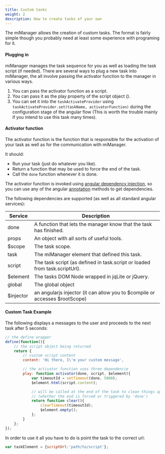 ```yaml
---
title: Custom tasks
weight: 2
description: How to create tasks of your own
---
```


The miManager allows the creation of custom tasks.
The format is fairly simple though you probably need at least some experience with programing for it. 

#### Plugging in
miManager manages the task sequence for you as well as loading the task script (if needed). There are several ways to plug a new task into miManager, the all involve passing the activator function to the manager in various ways.

1. You can pass the activator function as a script.
2. You can pass it as the play property of the script object ().
3. You can set it into the `taskActivateProvider` using `taskActivateProvider.set(taskName, activatorFunction)` during the configuration stage of the angular flow (This is worth the trouble mainly if you intend to use this task many times).

#### Activator function
The activator function is the function that is responsible for the activation of your task as well as for the communication with miManager.

It should:
* Run your task (just do whatever you like).
* Return a function that may be used to force the end of the task.
* Call the `done` function whenever it is done.

The activator function is invoked using [angular dependency injection](https://docs.angularjs.org/guide/di), so you can use any of the angular [annotation](https://docs.angularjs.org/guide/di#dependency-annotation) methods to get dependencies.

The following dependencies are supported (as well as all standard angular services):

Service         | Description
--------------- | -----------
done            | A function that lets the manager know that the task has finished.
props           | An object with all sorts of useful tools.
$scope          | The task scope.
task            | The miManager element that defined this task.
script          | The task script (as defined in task.script or loaded from task.scriptUrl).
$element        | The tasks DOM Node wrapped in jqLite or jQuery.
global          | The global object
$injector       | an angularjs injector (it can allow you to $compile or accesses $rootScope)

#### Custom Task Example
The following displays a messages to the user and proceeds to the next task after 5 seconds:

```javascript
// the define wrapper
define(function(){
    // the script object being returned
    return {
        // custom script content
        content: 'Hi there, I\'m your custom message',

        // the activator function uses three dependencie
        play: function activator(done, script, $element){
            var timeoutId = setTimeout(done, 5000);
            $element.html(script.content);

            // will be called at the end of the task to clean things up
            // (whether the end is forced or triggered by 'done')
            return function clear(){
                clearTimeout(timeoutId);
                $element.empty();           
            };
        }
    };
});
```

In order to use it all you have to do is point the task to the correct url:

```javascript
var taskElement = {scriptUrl:'path/to/script'};
```
